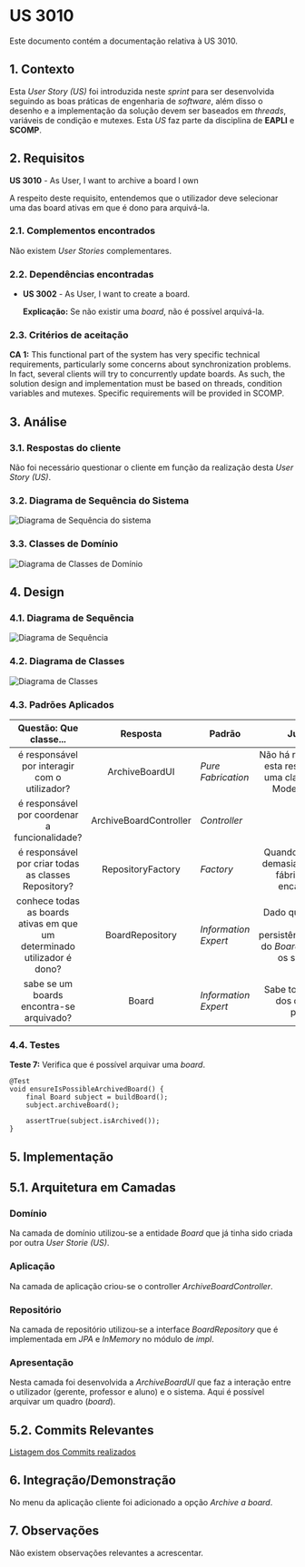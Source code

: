 # US 3010

Este documento contém a documentação relativa à US 3010.

## 1. Contexto

Esta *User Story (US)* foi introduzida neste *sprint* para ser desenvolvida seguindo as boas práticas de engenharia de
*software*, além disso o desenho e a implementação da solução devem ser baseados em *threads*, variáveis de condição e
mutexes.
Esta *US* faz parte da disciplina de **EAPLI** e **SCOMP**.

## 2. Requisitos

**US 3010** - As User, I want to archive a board I own

A respeito deste requisito, entendemos que o utilizador deve selecionar uma das board ativas em que é dono para
arquivá-la.

### 2.1. Complementos encontrados

Não existem *User Stories* complementares.

### 2.2. Dependências encontradas

- **US 3002** - As User, I want to create a board.

  **Explicação:** Se não existir uma *board*, não é possível arquivá-la.

### 2.3. Critérios de aceitação

**CA 1:** This functional part of the system has very specific technical requirements, particularly some concerns about
synchronization problems.
In fact, several clients will try to concurrently update boards.
As such, the solution design and implementation must be based on threads, condition variables and mutexes. Specific
requirements will be provided in SCOMP.

## 3. Análise

### 3.1. Respostas do cliente

Não foi necessário questionar o cliente em função da realização desta *User Story (US)*.

### 3.2. Diagrama de Sequência do Sistema

![Diagrama de Sequência do sistema](./SVG/system-sequence-diagram.svg)

### 3.3. Classes de Domínio

![Diagrama de Classes de Domínio](SVG/domain-classes.svg)

## 4. Design

### 4.1. Diagrama de Sequência

![Diagrama de Sequência](SVG/sequence-diagram.svg)

### 4.2. Diagrama de Classes

![Diagrama de Classes](SVG/class-diagram.svg)

### 4.3. Padrões Aplicados

|                         Questão: Que classe...                          |        Resposta        | Padrão               |                                           Justificação                                            |
|:-----------------------------------------------------------------------:|:----------------------:|----------------------|:-------------------------------------------------------------------------------------------------:|
|              é responsável por interagir com o utilizador?              |     ArchiveBoardUI     | *Pure Fabrication*   |   Não há razão para atribuir esta responsabilidade a uma classe presente no Modelo de Domínio.    |
|              é responsável por coordenar a funcionalidade?              | ArchiveBoardController | *Controller*         |                                                                                                   |
|          é responsável por criar todas as classes Repository?           |   RepositoryFactory    | *Factory*            |          Quando uma entidade é demasiado complexa, as fábricas fornecem encapsulamento.           |
| conhece todas as boards ativas em que um determinado utilizador é dono? |    BoardRepository     | *Information Expert* | Dado que é responsável pela persistência/reconstrução do *Board*, conhece todos os seus detalhes. |
|                sabe se um boards encontra-se arquivado?                 |         Board          | *Information Expert* |                        Sabe toda a informação dos dados que lhe pertencem.                        |

### 4.4. Testes

**Teste 7:** Verifica que é possível arquivar uma *board*.

```
@Test
void ensureIsPossibleArchivedBoard() {
    final Board subject = buildBoard();
    subject.archiveBoard();

    assertTrue(subject.isArchived());
}
```

## 5. Implementação

## 5.1. Arquitetura em Camadas

### Domínio

Na camada de domínio utilizou-se a entidade *Board* que já tinha sido criada por outra *User Storie (US)*.

### Aplicação

Na camada de aplicação criou-se o controller *ArchiveBoardController*.

### Repositório

Na camada de repositório utilizou-se a interface *BoardRepository* que é implementada em *JPA* e *InMemory* no módulo de
*impl*.

### Apresentação

Nesta camada foi desenvolvida a *ArchiveBoardUI* que faz a interação entre o utilizador (gerente, professor e aluno)
e o sistema. Aqui é possível arquivar um quadro (*board*).

## 5.2. Commits Relevantes

[Listagem dos Commits realizados](https://github.com/Departamento-de-Engenharia-Informatica/sem4pi-22-23-20/issues/44)

## 6. Integração/Demonstração

No menu da aplicação cliente foi adicionado a opção *Archive a board*.

## 7. Observações

Não existem observações relevantes a acrescentar.